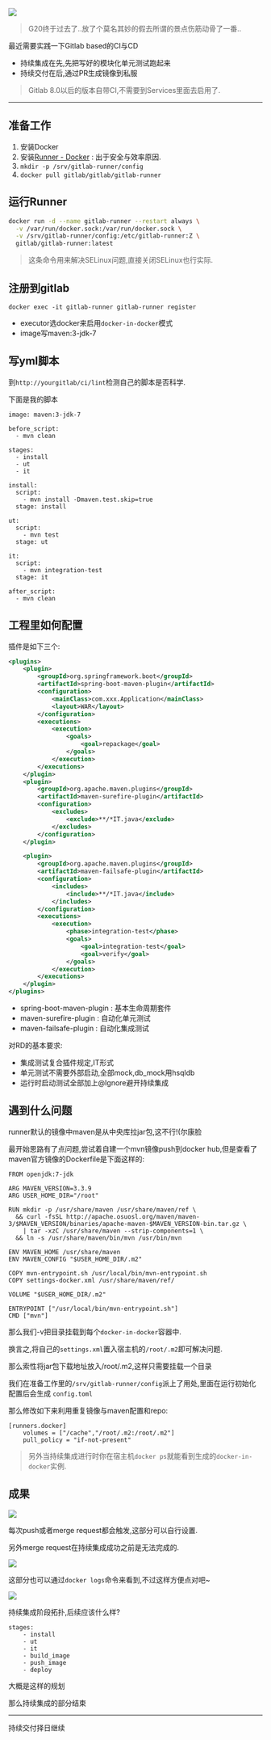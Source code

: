 ![](https://o4dyfn0ef.qnssl.com/image/2016-09-07-Screen%20Shot%202016-09-07%20at%2015.49.25.png?imageView2/2/h/400) 

> G20终于过去了..放了个莫名其妙的假去所谓的景点伤筋动骨了一番.. 

最近需要实践一下Gitlab based的CI与CD 

- 持续集成在先,先把写好的模块化单元测试跑起来 
- 持续交付在后,通过PR生成镜像到私服 

> Gitlab 8.0以后的版本自带CI,不需要到Services里面去启用了. 

- - - - -- 

## 准备工作 

1. 安装Docker
2. 安装[Runner - Docker](https://gitlab.com/gitlab-org/gitlab-ci-multi-runner/blob/master/docs/install/docker.md) : 出于安全与效率原因. 
3. `mkdir -p /srv/gitlab-runner/config`
4. `docker pull gitlab/gitlab/gitlab-runner`

## 运行Runner  

```sh
docker run -d --name gitlab-runner --restart always \
  -v /var/run/docker.sock:/var/run/docker.sock \
  -v /srv/gitlab-runner/config:/etc/gitlab-runner:Z \
  gitlab/gitlab-runner:latest
``` 

> 这条命令用来解决SELinux问题,直接关闭SELinux也行实际. 

## 注册到gitlab 

```
docker exec -it gitlab-runner gitlab-runner register
``` 

- executor选docker来启用`docker-in-docker`模式 
- image写maven:3-jdk-7 

## 写yml脚本 

到`http://yourgitlab/ci/lint`检测自己的脚本是否科学. 

下面是我的脚本 

```
image: maven:3-jdk-7

before_script:
  - mvn clean

stages:
  - install
  - ut
  - it

install:
  script:
    - mvn install -Dmaven.test.skip=true
  stage: install

ut:
  script:
    - mvn test
  stage: ut

it:
  script:
    - mvn integration-test
  stage: it

after_script:
  - mvn clean
``` 

## 工程里如何配置  

插件是如下三个: 

```xml
<plugins>
    <plugin>
        <groupId>org.springframework.boot</groupId>
        <artifactId>spring-boot-maven-plugin</artifactId>
        <configuration>
            <mainClass>com.xxx.Application</mainClass>
            <layout>WAR</layout>
        </configuration>
        <executions>
            <execution>
                <goals>
                    <goal>repackage</goal>
                </goals>
            </execution>
        </executions>
    </plugin>
    <plugin>
        <groupId>org.apache.maven.plugins</groupId>
        <artifactId>maven-surefire-plugin</artifactId>
        <configuration>
            <excludes>
                <exclude>**/*IT.java</exclude>
            </excludes>
        </configuration>
    </plugin>

    <plugin>
        <groupId>org.apache.maven.plugins</groupId>
        <artifactId>maven-failsafe-plugin</artifactId>
        <configuration>
            <includes>
                <include>**/*IT.java</include>
            </includes>
        </configuration>
        <executions>
            <execution>
                <phase>integration-test</phase>
                <goals>
                    <goal>integration-test</goal>
                    <goal>verify</goal>
                </goals>
            </execution>
        </executions>
    </plugin>
</plugins>
```

- spring-boot-maven-plugin : 基本生命周期套件
- maven-surefire-plugin : 自动化单元测试
- maven-failsafe-plugin : 自动化集成测试 

对RD的基本要求: 

- 集成测试复合插件规定,IT形式
- 单元测试不需要外部启动,全部mock,db_mock用hsqldb
- 运行时启动测试全部加上@Ignore避开持续集成  

## 遇到什么问题 

runner默认的镜像中maven是从中央库拉jar包,这不行!(尔康脸 

最开始思路有了点问题,尝试着自建一个mvn镜像push到docker hub,但是查看了maven官方镜像的Dockerfile是下面这样的:  

```
FROM openjdk:7-jdk

ARG MAVEN_VERSION=3.3.9
ARG USER_HOME_DIR="/root"

RUN mkdir -p /usr/share/maven /usr/share/maven/ref \
  && curl -fsSL http://apache.osuosl.org/maven/maven-3/$MAVEN_VERSION/binaries/apache-maven-$MAVEN_VERSION-bin.tar.gz \
    | tar -xzC /usr/share/maven --strip-components=1 \
  && ln -s /usr/share/maven/bin/mvn /usr/bin/mvn

ENV MAVEN_HOME /usr/share/maven
ENV MAVEN_CONFIG "$USER_HOME_DIR/.m2"

COPY mvn-entrypoint.sh /usr/local/bin/mvn-entrypoint.sh
COPY settings-docker.xml /usr/share/maven/ref/

VOLUME "$USER_HOME_DIR/.m2"

ENTRYPOINT ["/usr/local/bin/mvn-entrypoint.sh"]
CMD ["mvn"]
``` 

那么我们-v把目录挂载到每个`docker-in-docker`容器中. 

换言之,将自己的`settings.xml`置入宿主机的`/root/.m2`即可解决问题. 

那么索性将jar包下载地址放入/root/.m2,这样只需要挂载一个目录 

我们在准备工作里的`/srv/gitlab-runner/config`派上了用处,里面在运行初始化配置后会生成
`config.toml` 

那么修改如下来利用重复镜像与maven配置和repo:   

```
[runners.docker]
    volumes = ["/cache","/root/.m2:/root/.m2"]
    pull_policy = "if-not-present"
```

> 另外当持续集成进行时你在宿主机`docker ps`就能看到生成的`docker-in-docker`实例. 

## 成果 

![](https://o4dyfn0ef.qnssl.com/image/2016-09-08-Screen%20Shot%202016-09-08%20at%2015.33.28.png?imageView2/2/h/400) 

每次push或者merge request都会触发,这部分可以自行设置. 

另外merge request在持续集成成功之前是无法完成的. 

![](https://o4dyfn0ef.qnssl.com/image/2016-09-08-Screen%20Shot%202016-09-08%20at%2014.50.39.png?imageView2/2/h/400) 

这部分也可以通过`docker logs`命令来看到,不过这样方便点对吧~ 

![](https://o4dyfn0ef.qnssl.com/image/2016-09-08-Screen%20Shot%202016-09-08%20at%2016.52.56.png?imageView2/2/h/400) 

持续集成阶段拓扑,后续应该什么样? 

```
stages: 
    - install 
    - ut
    - it
    - build_image
    - push_image
    - deploy
```

大概是这样的规划

那么持续集成的部分结束 

- - - - --  

持续交付择日继续 



